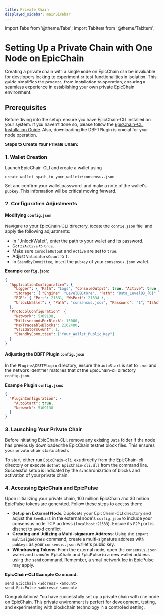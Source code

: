 ```yaml
---
title: Private Chain
displayed_sidebar: mainSidebar
---
```


import Tabs from '@theme/Tabs';
import TabItem from '@theme/TabItem';









# Setting Up a Private Chain with One Node on EpicChain

Creating a private chain with a single node on EpicChain can be invaluable for developers looking to experiment or test functionalities in isolation. This guide simplifies the process, from installation to operation, ensuring a seamless experience in establishing your own private EpicChain environment.

## **Prerequisites**

Before diving into the setup, ensure you have EpicChain-CLI installed on your system. If you haven’t done so, please follow the [EpicChain-CLI Installation Guide](https://EpicChain.org/cli-installation). Also, downloading the DBFTPlugin is crucial for your node operation.

**Steps to Create Your Private Chain:**

### **1. Wallet Creation**

Launch EpicChain-CLI and create a wallet using:
```
create wallet <path_to_your_wallet>/consensus.json
```
Set and confirm your wallet password, and make a note of the wallet's `pubkey`. This information will be critical moving forward.

### **2. Configuration Adjustments**

#### **Modifying `config.json`**

Navigate to your EpicChain-CLI directory, locate the `config.json` file, and apply the following adjustments:

- In "UnlockWallet", enter the path to your wallet and its password.
- Set `IsActive` to `true`.
- Make sure `ConsoleOutput` and `Active` are set to `true`.
- Adjust `ValidatorsCount` to `1`.
- In `StandbyCommittee`, insert the `pubkey` of your `consensus.json` wallet.

**Example `config.json`:**
```json
{
  "ApplicationConfiguration": {
    "Logger": { "Path": "Logs", "ConsoleOutput": true, "Active": true },
    "Storage": { "Engine": "LevelDBStore", "Path": "Data_LevelDB_{0}" },
    "P2P": { "Port": 21333, "WsPort": 21334 },
    "UnlockWallet": { "Path": "consensus.json", "Password": "1", "IsActive": true }
  },
  "ProtocolConfiguration": {
    "Network": 5309138,
    "MillisecondsPerBlock": 15000,
    "MaxTraceableBlocks": 2102400,
    "ValidatorsCount": 1,
    "StandbyCommittee": ["Your_Wallet_Public_Key"]
  }
}
```

#### **Adjusting the DBFT Plugin `config.json`**

In the `Plugins\DBFTPlugin` directory, ensure the `AutoStart` is set to `true` and the network identifier matches that of the EpicChain-cli directory `config.json`.

**Example Plugin `config.json`:** 
```json
{
  "PluginConfiguration": {
    "AutoStart": true,
    "Network": 5309138
  }
}
```

### **3. Launching Your Private Chain**

Before initiating EpicChain-CLI, remove any existing `Data` folder if the node has previously downloaded the EpicChain testnet block files. This ensures your private chain starts afresh.

To start, either run `EpicChain-cli.exe` directly from the EpicChain-cli directory or execute `dotnet EpicChain-cli.dll` from the command line. Successful setup is indicated by the synchronization of blocks and activation of your private chain.

### **4. Accessing EpicChain and EpicPulse**

Upon initializing your private chain, 100 million EpicChain and 30 million EpicPulse tokens are generated. Follow these steps to access them:

- **Setup an External Node**: Duplicate your EpicChain-CLI directory and adjust the `SeedList` in the external node's `config.json` to include your consensus node TCP address (`localhost:21333`). Ensure its `P2P` port is distinct to avoid conflict.
- **Creating and Utilizing a Multi-signature Address**: Using the `import multisigaddress` command, create a multi-signature address with `pubkeys` as your `consensus.json` wallet's public key.
- **Withdrawing Tokens**: From the external node, open the `consensus.json` wallet and transfer EpicChain and EpicPulse to a new wallet address using the `send` command. Remember, a small network fee in EpicPulse may apply.

**EpicChain-CLI Example Command:** 
```shell
send EpicChain <address> <amount>
send EpicPulse <address> <amount>
```
Congratulations! You have successfully set up a private chain with one node on EpicChain. This private environment is perfect for development, testing, and experimenting with blockchain technology in a controlled setting.

















<br/>